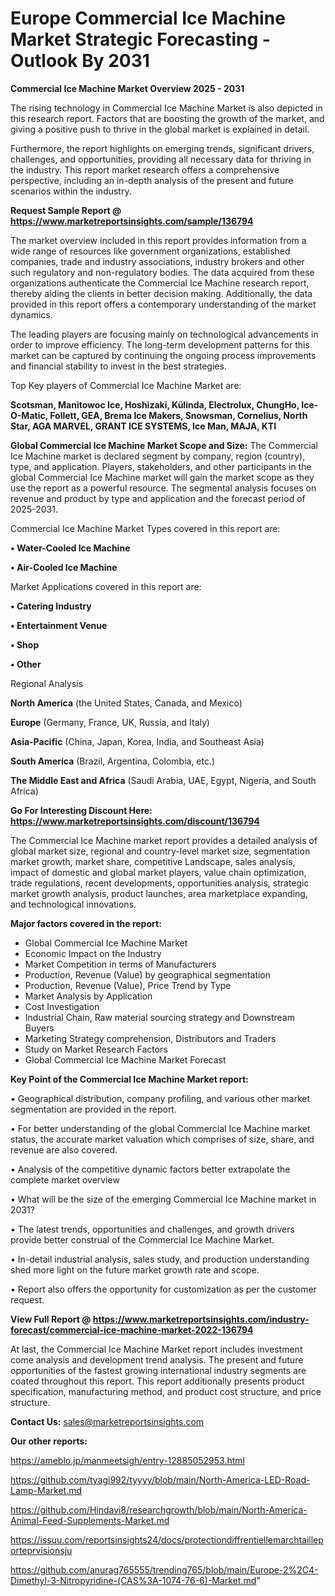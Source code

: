  # Europe Commercial Ice Machine Market Strategic Forecasting - Outlook By 2031

<Strong> Commercial Ice Machine Market Overview 2025 - 2031</strong>

The rising technology in Commercial Ice Machine Market is also depicted in this research report. Factors that are boosting the growth of the market, and giving a positive push to thrive in the global market is explained in detail.

Furthermore, the report highlights on emerging trends, significant drivers, challenges, and opportunities, providing all necessary data for thriving in the industry. This report market research offers a comprehensive perspective, including an in-depth analysis of the present and future scenarios within the industry.

<strong>Request Sample Report @ <a href=https://www.marketreportsinsights.com/sample/136794>https://www.marketreportsinsights.com/sample/136794</a></strong>

The market overview included in this report provides information from a wide range of resources like government organizations, established companies, trade and industry associations, industry brokers and other such regulatory and non-regulatory bodies. The data acquired from these organizations authenticate the Commercial Ice Machine research report, thereby aiding the clients in better decision making. Additionally, the data provided in this report offers a contemporary understanding of the market dynamics.

The leading players are focusing mainly on technological advancements in order to improve efficiency. The long-term development patterns for this market can be captured by continuing the ongoing process improvements and financial stability to invest in the best strategies.

Top Key players of Commercial Ice Machine Market are:

<strong>Scotsman, Manitowoc Ice, Hoshizaki, Külinda, Electrolux, ChungHo, Ice-O-Matic, Follett, GEA, Brema Ice Makers, Snowsman, Cornelius, North Star, AGA MARVEL, GRANT ICE SYSTEMS, Ice Man, MAJA, KTI</strong>

<strong><b>Global Commercial Ice Machine Market Scope and Size:</b></strong>
The Commercial Ice Machine market is declared segment by company, region (country), type, and application. Players, stakeholders, and other participants in the global Commercial Ice Machine market will gain the market scope as they use the report as a powerful resource. The segmental analysis focuses on revenue and product by type and application and the forecast period of 2025-2031.

Commercial Ice Machine Market Types covered in this report are:

<strong>• Water-Cooled Ice Machine

• Air-Cooled Ice Machine</strong>

Market Applications covered in this report are:

<strong>• Catering Industry

• Entertainment Venue

• Shop

• Other</strong> 

Regional Analysis

<strong>North America</strong> (the United States, Canada, and Mexico)

<strong>Europe</strong> (Germany, France, UK, Russia, and Italy)

<strong>Asia-Pacific</strong> (China, Japan, Korea, India, and Southeast Asia)

<strong>South America</strong> (Brazil, Argentina, Colombia, etc.)

<strong>The Middle East and Africa</strong> (Saudi Arabia, UAE, Egypt, Nigeria, and South Africa)

<strong>Go For Interesting Discount Here: <a href=https://www.marketreportsinsights.com/discount/136794>https://www.marketreportsinsights.com/discount/136794</a></strong>

The Commercial Ice Machine market report provides a detailed analysis of global market size, regional and country-level market size, segmentation market growth, market share, competitive Landscape, sales analysis, impact of domestic and global market players, value chain optimization, trade regulations, recent developments, opportunities analysis, strategic market growth analysis, product launches, area marketplace expanding, and technological innovations.

<strong><b>Major factors covered in the report:</b></strong>
<ul>
  <li>Global Commercial Ice Machine Market </li>
  <li>Economic Impact on the Industry</li>
  <li>Market Competition in terms of Manufacturers</li>
  <li>Production, Revenue (Value) by geographical segmentation</li>
  <li>Production, Revenue (Value), Price Trend by Type</li>
  <li>Market Analysis by Application</li>
  <li>Cost Investigation</li>
  <li>Industrial Chain, Raw material sourcing strategy and Downstream Buyers</li>
  <li>Marketing Strategy comprehension, Distributors and Traders</li>
  <li>Study on Market Research Factors</li>
  <li>Global Commercial Ice Machine Market Forecast</li>
</ul>

<strong><b>Key Point of the Commercial Ice Machine Market report:</b></strong>

• Geographical distribution, company profiling, and various other market segmentation are provided in the report.

• For better understanding of the global Commercial Ice Machine market status, the accurate market valuation which comprises of size, share, and revenue are also covered.

• Analysis of the competitive dynamic factors better extrapolate the complete market overview

• What will be the size of the emerging Commercial Ice Machine market in 2031?

• The latest trends, opportunities and challenges, and growth drivers provide better construal of the Commercial Ice Machine Market.

• In-detail industrial analysis, sales study, and production understanding shed more light on the future market growth rate and scope.

• Report also offers the opportunity for customization as per the customer request.

<strong><b>View Full Report @ <a href=https://www.marketreportsinsights.com/industry-forecast/commercial-ice-machine-market-2022-136794>https://www.marketreportsinsights.com/industry-forecast/commercial-ice-machine-market-2022-136794</a></b></strong>


At last, the Commercial Ice Machine Market report includes investment come analysis and development trend analysis. The present and future opportunities of the fastest growing international industry segments are coated throughout this report. This report additionally presents product specification, manufacturing method, and product cost structure, and price structure.

<strong>Contact Us:</strong>
sales@marketreportsinsights.com

<strong>Our other reports:</strong>

<a href=https://ameblo.jp/manmeetsigh/entry-12885052953.html>https://ameblo.jp/manmeetsigh/entry-12885052953.html</a>

<a href=https://github.com/tyagi992/tyyyy/blob/main/North-America-LED-Road-Lamp-Market.md>https://github.com/tyagi992/tyyyy/blob/main/North-America-LED-Road-Lamp-Market.md</a>

<a href=https://github.com/Hindavi8/researchgrowth/blob/main/North-America-Animal-Feed-Supplements-Market.md>https://github.com/Hindavi8/researchgrowth/blob/main/North-America-Animal-Feed-Supplements-Market.md</a>

<a href=https://issuu.com/reportsinsights24/docs/protectiondiffrentiellemarchtailleporteprvisionsju>https://issuu.com/reportsinsights24/docs/protectiondiffrentiellemarchtailleporteprvisionsju</a>

<a href=https://github.com/anurag765555/trending765/blob/main/Europe-2%2C4-Dimethyl-3-Nitropyridine-(CAS%3A-1074-76-6)-Market.md>https://github.com/anurag765555/trending765/blob/main/Europe-2%2C4-Dimethyl-3-Nitropyridine-(CAS%3A-1074-76-6)-Market.md</a>"
